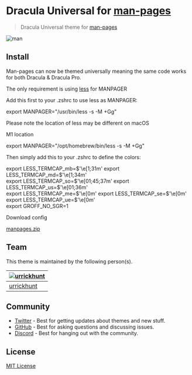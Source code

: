 # Dracula Universal for [man-pages](https://man7.org/linux/man-pages/man1/man.1.html)

> Dracula Universal theme for [man-pages](https://man7.org/linux/man-pages/man1/man.1.html)

![man](https://user-images.githubusercontent.com/96319944/232507545-1e08c499-f41c-4258-a036-3086d5732b52.png)


## Install

Man-pages can now be themed universally meaning the same code works for both Dracula & Dracula Pro.

The only requirement is using [less](https://man7.org/linux/man-pages/man1/less.1.html) for MANPAGER

Add this first to your .zshrc to use less as MANPAGER:

  export MANPAGER="/usr/bin/less -s -M +Gg"

Please note the location of less may be different on macOS

M1 location

  export MANPAGER="/opt/homebrew/bin/less -s -M +Gg"


Then simply add this to your .zshrc to define the colors:

export LESS_TERMCAP_mb=$'\e[1;31m'     
export LESS_TERMCAP_md=$'\e[1;34m'     
export LESS_TERMCAP_so=$'\e[01;45;37m' 
export LESS_TERMCAP_us=$'\e[01;36m'    
export LESS_TERMCAP_me=$'\e[0m'        
export LESS_TERMCAP_se=$'\e[0m'        
export LESS_TERMCAP_ue=$'\e[0m'        
export GROFF_NO_SGR=1                        

Download config

[manpages.zip](https://github.com/urrickhunt/Dracula-universal-for-manpages/files/11251263/manpages.zip)


## Team

This theme is maintained by the following person(s).

| [![urrickhunt](https://github.com/urrickhunt.png?size=100)](https://github.com/urrickhunt) |
| ---------------------------------------------------------------------------------------- |
| [urrickhunt](https://github.com/urrickhunt)                                               |

## Community

- [Twitter](https://twitter.com/draculatheme) - Best for getting updates about themes and new stuff.
- [GitHub](https://github.com/dracula/dracula-theme/discussions) - Best for asking questions and discussing issues.
- [Discord](https://draculatheme.com/discord-invite) - Best for hanging out with the community.

## License

[MIT License](./LICENSE)

